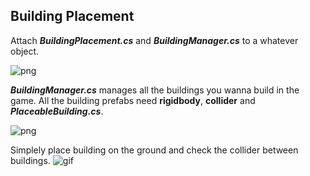 Building Placement
----------

Attach ***BuildingPlacement.cs***  and ***BuildingManager.cs*** to a whatever object.

![png](https://raw.githubusercontent.com/chenwanwan13/SomeUnityScripts/master/BuildingPlacement/01.png)

***BuildingManager.cs*** manages all the buildings you wanna build in the game.
All the building prefabs need **rigidbody**, **collider** and ***PlaceableBuilding.cs***.

![png](https://raw.githubusercontent.com/chenwanwan13/SomeUnityScripts/master/BuildingPlacement/02.png)

Simplely place building on the ground and check the collider between buildings.
![gif](https://github.com/chenwanwan13/SomeUnityScripts/blob/master/BuildingPlacement/03.gif?raw=true)

